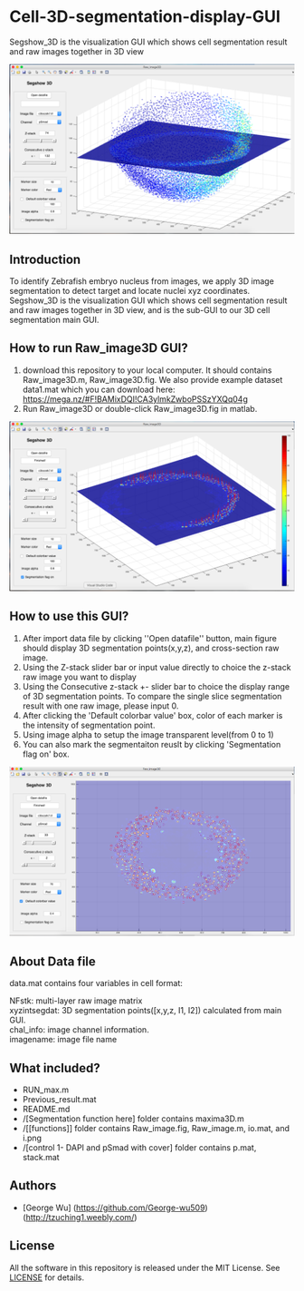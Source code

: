 # Cell-3D-segmentation-display-GUI
Segshow_3D is the visualization GUI which shows cell segmentation result and raw images together in 3D view


 ![image](https://github.com/George-wu509/Cell-3D-segmentation-display-GUI/blob/master/cover/Segshow3D%20cover1.png)


Introduction
-------------------------
To identify Zebrafish embryo nucleus from images, we apply 3D image segmentation to detect target and locate nuclei xyz coordinates. Segshow_3D is the visualization GUI which shows cell segmentation result and raw images together in 3D view, and is the sub-GUI to our 3D cell segmentation main GUI. 

How to run Raw_image3D GUI?
-------------------------
1. download this repository to your local computer. It should contains Raw_image3D.m, Raw_image3D.fig. We also provide example dataset data1.mat which you can download here: https://mega.nz/#F!BAMixDQI!CA3ylmkZwboPSSzYXQq04g
2. Run Raw_image3D or double-click Raw_image3D.fig in matlab.   

 ![image](https://github.com/George-wu509/Cell-3D-segmentation-display-GUI/blob/master/cover/Segshow3D%20cover2.png)

How to use this GUI? 
-------------------------
1. After import data file by clicking ''Open datafile'' button, main figure should display 3D segmentation points(x,y,z), and cross-section raw image. 
2. Using the Z-stack slider bar or input value directly to choice the z-stack raw image you want to display 
3. Using the Consecutive z-stack +- slider bar to choice the display range of 3D segmentation points. To compare the single slice segmentation result with one raw image, please input 0.
4. After clicking the 'Default colorbar value' box, color of each marker is the intensity of segmentation point.
5. Using image alpha to setup the image transparent level(from 0 to 1)
6. You can also mark the segmentaiton reuslt by clicking 'Segmentation flag on' box.

 ![image](https://github.com/George-wu509/Cell-3D-segmentation-display-GUI/blob/master/cover/Segshow3D%20cover3.png)

About Data file
-------------------------
data.mat contains four variables in cell format:  

NFstk: multi-layer raw image matrix  
xyzintsegdat: 3D segmentation points([x,y,z, I1, I2]) calculated from main GUI.  
chal_info: image channel information.  
imagename: image file name  
 

What included? 
-------------------------

* RUN_max.m
* Previous_result.mat
* README.md 
* /[Segmentation function here] folder contains maxima3D.m
* /[[functions]] folder contains Raw_image.fig, Raw_image.m, io.mat, and i.png
* /[control 1- DAPI and pSmad with cover] folder contains p.mat, stack.mat


Authors
-------------------------
- [George Wu] (https://github.com/George-wu509)(http://tzuching1.weebly.com/)


License
-------------------------
All the software in this repository is released under the MIT License. See [LICENSE](https://github.com/kiteco/plugins/blob/master/LICENSE) for details.
